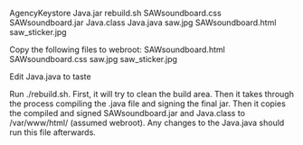 AgencyKeystore	Java.jar   rebuild.sh  SAWsoundboard.css   SAWsoundboard.jar
Java.class	Java.java  saw.jpg     SAWsoundboard.html  saw_sticker.jpg

Copy the following files to webroot:
SAWsoundboard.html
SAWsoundboard.css
saw.jpg
saw_sticker.jpg


Edit Java.java to taste

Run ./rebuild.sh.  First, it will try to clean the build area.  Then it takes through the process compiling the .java file and signing the final jar.   Then it copies the compiled and signed SAWsoundboard.jar and Java.class to /var/www/html/  (assumed webroot).  Any changes to the Java.java should run this file afterwards.

